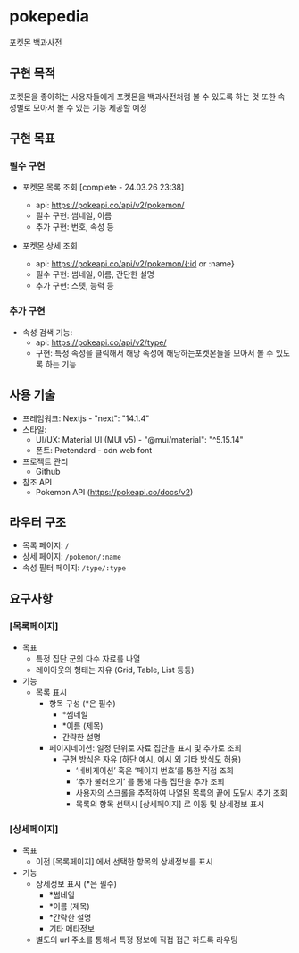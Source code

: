 # pokepedia

포켓몬 백과사전

## 구현 목적

포켓몬을 좋아하는 사용자들에게 포켓몬을 백과사전처럼 볼 수 있도록 하는 것
또한 속성별로 모아서 볼 수 있는 기능 제공할 예정

## 구현 목표

### 필수 구현

- 포켓몬 목록 조회 [complete - 24.03.26 23:38]

  - api: https://pokeapi.co/api/v2/pokemon/
  - 필수 구현: 썸네일, 이름
  - 추가 구현: 번호, 속성 등

- 포켓몬 상세 조회

  - api: https://pokeapi.co/api/v2/pokemon/{:id or :name}
  - 필수 구현: 썸네일, 이름, 간단한 설명
  - 추가 구현: 스텟, 능력 등

### 추가 구현

- 속성 검색 기능:
  - api: https://pokeapi.co/api/v2/type/
  - 구현: 특정 속성을 클릭해서 해당 속성에 해당하는포켓몬들을 모아서 볼 수 있도록 하는 기능

## 사용 기술

- 프레임워크: Nextjs - "next": "14.1.4"
- 스타일:
  - UI/UX: Material UI (MUI v5) - "@mui/material": "^5.15.14"
  - 폰트: Pretendard - cdn web font
- 프로젝트 관리
  - Github
- 참조 API
  - Pokemon API (https://pokeapi.co/docs/v2)

## 라우터 구조

- 목록 페이지: `/`
- 상세 페이지: `/pokemon/:name`
- 속성 필터 페이지: `/type/:type`

## 요구사항

### [목록페이지]

- 목표
  - 특정 집단 군의 다수 자료를 나열
  - 레이아웃의 형태는 자유 (Grid, Table, List 등등)
- 기능
  - 목록 표시
    - 항목 구성 (\*은 필수)
      - \*썸네일
      - \*이름 (제목)
      - 간략한 설명
    - 페이지네이션: 일정 단위로 자료 집단을 표시 및 추가로 조회
      - 구현 방식은 자유 (하단 예시, 예시 외 기타 방식도 허용)
        - ‘네비게이션’ 혹은 ‘페이지 번호’를 통한 직접 조회
        - ‘추가 불러오기’ 를 통해 다음 집단을 추가 조회
        - 사용자의 스크롤을 추적하여 나열된 목록의 끝에 도달시 추가 조회
        - 목록의 항목 선택시 [상세페이지] 로 이동 및 상세정보 표시

### [상세페이지]

- 목표
  - 이전 [목록페이지] 에서 선택한 항목의 상세정보를 표시
- 기능
  - 상세정보 표시 (\*은 필수)
    - \*썸네일
    - \*이름 (제목)
    - \*간략한 설명
    - 기타 메타정보
  - 별도의 url 주소를 통해서 특정 정보에 직접 접근 하도록 라우팅
